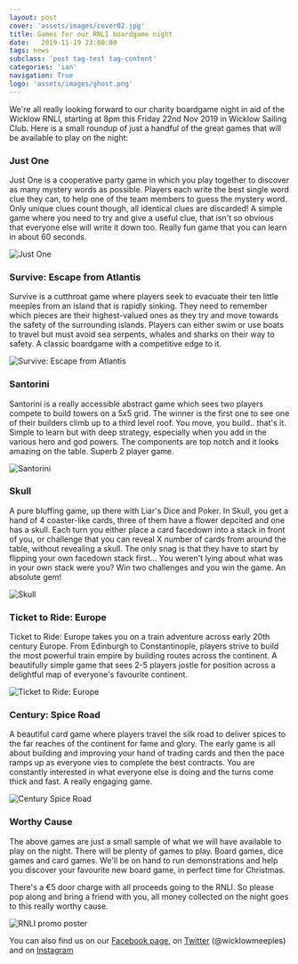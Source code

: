 ```yaml
---
layout: post
cover: 'assets/images/cover02.jpg'
title: Games for our RNLI boardgame night
date:   2019-11-19 23:00:00
tags: news
subclass: 'post tag-test tag-content'
categories: 'ian'
navigation: True
logo: 'assets/images/ghost.png'
---
```


We're all really looking forward to our charity boardgame night in aid of the Wicklow RNLI, starting at 8pm this Friday 22nd Nov 2019 in Wicklow Sailing Club.  Here is a small roundup of just a handful of the great games that will be available to play on the night:


### Just One
Just One is a cooperative party game in which you play together to discover as many mystery words as possible. Players each write the best single word clue they can, to help one of the team members to guess the mystery word. Only unique clues count though, all identical clues are discarded!  A simple game where you need to try and give a useful clue, that isn't so obvious that everyone else will write it down too.  Really fun game that you can learn in about 60 seconds.

![Just One](http://www.wicklowmeeples.com/assets/images/just-one.jpg)


### Survive: Escape from Atlantis
Survive is a cutthroat game where players seek to evacuate their ten little meeples from an island that is rapidly sinking.  They need to remember which pieces are their highest-valued ones as they try and move towards the safety of the surrounding islands. Players can either swim or use boats to travel but must avoid sea serpents, whales and sharks on their way to safety.  A classic boardgame with a competitive edge to it.

![Survive: Escape from Atlantis](http://www.wicklowmeeples.com/assets/images/survive01.jpg)


### Santorini
Santorini is a really accessible abstract game which sees two players compete to build towers on a 5x5 grid.  The winner is the first one to see one of their builders climb up to a third level roof.  You move, you build.. that's it.  Simple to learn but with deep strategy, especially when you add in the various hero and god powers.  The components are top notch and it looks amazing on the table.  Superb 2 player game.

![Santorini](http://www.wicklowmeeples.com/assets/images/santorini.jpg)


### Skull
A pure bluffing game, up there with Liar's Dice and Poker.  In Skull, you get a hand of 4 coaster-like cards, three of them have a flower depcited and one has a skull.  Each turn you either place a card facedown into a stack in front of you, or challenge that you can reveal X number of cards from around the table, without revealing a skull.  The only snag is that they have to start by flipping your own facedown stack first... You weren't lying about what was in your own stack were you?  Win two challenges and you win the game. An absolute gem!

![Skull](http://www.wicklowmeeples.com/assets/images/skull.jpg)


### Ticket to Ride: Europe
Ticket to Ride: Europe takes you on a train adventure across early 20th century Europe. From Edinburgh to Constantinople, players strive to build the most powerful train empire by building routes across the continent. A beautifully simple game that sees 2-5 players jostle for position across a delightful map of everyone's favourite continent.

![Ticket to Ride: Europe](http://www.wicklowmeeples.com/assets/images/ticket-to-ride-europe-01.jpg)


### Century: Spice Road
A beautiful card game where players travel the silk road to deliver spices to the far reaches of the continent for fame and glory.  The early game is all about building and improving your hand of trading cards and then the pace ramps up as everyone vies to complete the best contracts.  You are constantly interested in what everyone else is doing and the turns come thick and fast.  A really engaging game.

![Century Spice Road](http://www.wicklowmeeples.com/assets/images/century.jpg)

### Worthy Cause

The above games are just a small sample of what we will have available to play on the night. There will be plenty of games to play.  Board games, dice games and card games.  We'll be on hand to run demonstrations and help you discover your favourite new board game, in perfect time for Christmas.

There's a €5 door charge with all proceeds going to the RNLI.  So please pop along and bring a friend with you, all money collected on the night goes to this really worthy cause.

![RNLI promo poster](http://www.wicklowmeeples.com/assets/images/RNLI.jpg)

You can also find us on our [Facebook page](http://facebook.com/wicklowmeeples), on [Twitter](https://twitter.com/wicklowmeeples?lang=en) (@wicklowmeeples) and on [Instagram](https://www.instagram.com/wicklowmeeples/) 

